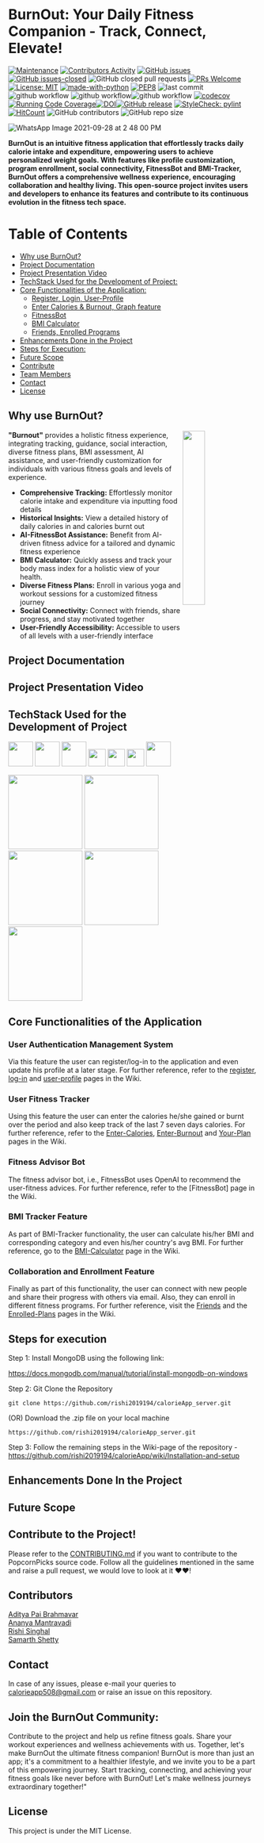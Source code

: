 
# BurnOut: Your Daily Fitness Companion - Track, Connect, Elevate!

[![Maintenance](https://img.shields.io/badge/Maintained%3F-yes-green.svg)](https://gitHub.com/rishi2019194/calorieApp/graphs/commit-activity) [![Contributors Activity](https://img.shields.io/github/commit-activity/m/rishi2019194/calorieApp)](https://github.com/rishi2019194/calorieApp/pulse) [![GitHub issues](https://img.shields.io/github/issues/rishi2019194/calorieApp.svg)](https://github.com/rishi2019194/calorieApp/issues?q=is%3Aopen+is%3Aissue) [![GitHub issues-closed](https://img.shields.io/github/issues-closed/rishi2019194/calorieApp.svg)](https://github.com/rishi2019194/calorieApp/issues?q=is%3Aissue+is%3Aclosed) ![GitHub closed pull requests](https://img.shields.io/github/issues-pr-closed/rishi2019194/calorieApp) [![PRs Welcome](https://img.shields.io/badge/PRs-welcome-brightgreen.svg?style=flat-square)](http://makeapullrequest.com) [![License: MIT](https://img.shields.io/badge/License-MIT-red.svg)](https://opensource.org/licenses/MIT) [![made-with-python](https://img.shields.io/badge/Made%20with-Python-1f425f.svg)](https://www.python.org/) [![PEP8](https://img.shields.io/badge/code%20style-pep8-orange.svg)](https://www.python.org/dev/peps/pep-0008/) ![last commit](https://img.shields.io/github/last-commit/rishi2019194/calorieApp) ![github workflow](https://github.com/rishi2019194/calorieApp/actions/workflows/unit_test.yml/badge.svg) ![github workflow](https://github.com/rishi2019194/calorieApp/actions/workflows/style_checker.yml/badge.svg)![github workflow](https://github.com/rishi2019194/calorieApp/actions/workflows/syntax_checker.yml/badge.svg)
[![codecov](https://codecov.io/gh/rishi2019194/calorieApp/branch/main/graph/badge.svg?token=IQW5PLLE22)](https://codecov.io/gh/rishi2019194/calorieApp) [![Running Code Coverage](https://github.com/rishi2019194/calorieApp/actions/workflows/code_cov.yml/badge.svg)](https://github.com/rishi2019194/calorieApp/actions/workflows/code_cov.yml)[![DOI](https://zenodo.org/badge/DOI/10.5281/zenodo.4127507.svg)](https://doi.org/10.5281/zenodo.10023130)[![GitHub release](https://img.shields.io/github/release/rishi2019194/calorieApp.svg)](https://GitHub.com/rishi2019194/calorieAppreleases/) [![StyleCheck: pylint](https://img.shields.io/badge/linting-pylint-yellowgreen)](https://github.com/pylint-dev/pylint) [![HitCount](https://hits.dwyl.com/rishi2019194/calorieApp.svg)](https://hits.dwyl.com/rishi2019194/calorieApp) ![GitHub contributors](https://img.shields.io/github/contributors/rishi2019194/calorieApp) ![GitHub repo size](https://img.shields.io/github/repo-size/rishi2019194/calorieApp)

![WhatsApp Image 2021-09-28 at 2 48 00 PM](https://user-images.githubusercontent.com/25662536/135546154-cfae1d2e-439a-4edc-b0bb-57f693ef5a83.jpeg)

**BurnOut is an intuitive fitness application that effortlessly tracks daily calorie intake and expenditure, empowering users to achieve personalized weight goals. With features like profile customization, program enrollment, social connectivity, FitnessBot and BMI-Tracker, BurnOut offers a comprehensive wellness experience, encouraging collaboration and healthy living. This open-source project invites users and developers to enhance its features and contribute to its continuous evolution in the fitness tech space.**

# Table of Contents  

- [Why use BurnOut?](#why-use-burnout)
- [Project Documentation](#project-documentation)
- [Project Presentation Video](#project-presentation-video)
- [TechStack Used for the Development of Project:](#techstack-used-for-the-development-of-project)
- [Core Functionalities of the Application:](#core-functionalities-of-the-application)
  - [Register, Login, User-Profile](#user-authentication-management-system)
  - [Enter Calories & Burnout, Graph feature](#user-fitness-tracker)
  - [FitnessBot](#fitness-advisor-bot)
  - [BMI Calculator](#bmi-tracker-feature)
  - [Friends, Enrolled Programs](#collaboration-and-enrollment-feature)
- [Enhancements Done in the Project](#enhancements-done-in-the-project)
- [Steps for Execution:](#steps-for-execution)
- [Future Scope](#future-scope)
- [Contribute](#contribute-to-the-project)
- [Team Members](#contributors)
- [Contact](#contact)
- [License](#license)


## Why use BurnOut?
<img src="https://media.giphy.com/media/IAocXiLUK4Y8t28IKC/giphy.gif"
  width="30%"
  align="right"
/>

  **"Burnout"** provides a holistic fitness experience, integrating tracking, guidance, social interaction, diverse fitness plans, BMI assessment, AI assistance, and user-friendly customization for individuals with various fitness goals and levels of experience.
 - **Comprehensive Tracking:** Effortlessly monitor calorie intake and expenditure via inputting food details
 - **Historical Insights:** View a detailed history of daily calories in and calories burnt out
 - **AI-FitnessBot Assistance:** Benefit from AI-driven fitness advice for a tailored and dynamic fitness experience
 - **BMI Calculator:** Quickly assess and track your body mass index for a holistic view of your health.
 - **Diverse Fitness Plans:** Enroll in various yoga and workout sessions for a customized fitness journey
 - **Social Connectivity:** Connect with friends, share progress, and stay motivated together
 - **User-Friendly Accessibility:** Accessible to users of all levels with a user-friendly interface

## Project Documentation

## Project Presentation Video




## TechStack Used for the Development of Project

<code><a href="https://developer.mozilla.org/en-US/docs/Glossary/HTML5" target="_blank"><img height="50" src="https://www.vectorlogo.zone/logos/w3_html5/w3_html5-ar21.svg"></a></code>
<code><a href="https://developer.mozilla.org/en-US/docs/Web/CSS" target="_blank"><img height="50" src="https://www.vectorlogo.zone/logos/w3_css/w3_css-ar21.svg"></a></code> <code><a href="https://www.javascript.com/" target="_blank"><img height="50" src="https://www.vectorlogo.zone/logos/javascript/javascript-ar21.svg"></a></code>
<code><a href="https://www.jquery.com//" target="_blank"><img height="35" src="https://www.vectorlogo.zone/logos/jquery/jquery-horizontal.svg"></a></code>
<code><a href="https://getbootstrap.com/" target="_blank"><img height="35" src="https://www.vectorlogo.zone/logos/getbootstrap/getbootstrap-ar21.svg"></a></code>
<code><a href="https://www.mongodb.com/" target="_blank"><img height="35" src="https://www.vectorlogo.zone/logos/mongodb/mongodb-ar21.svg"></a></code>
<code><a href="https://flask.palletsprojects.com/en/1.1.x/" target="_blank"><img height="50" src="https://www.vectorlogo.zone/logos/pocoo_flask/pocoo_flask-ar21.svg"></a></code>
<!--<code><a href="https://github.com/" target="_blank"><img height="50" src="https://www.vectorlogo.zone/logos/github/github-ar21.svg"></a></code>
 <code><a href="https://git-scm.com/" target="_blank"><img height="50" src="https://www.vectorlogo.zone/logos/git-scm/git-scm-ar21.svg"></a></code>
<code><a href="https://github.com/" target="_blank"><img height="50" src="https://www.vectorlogo.zone/logos/github/github-ar21.svg"></a></code> -->
<!-- <code><a href="https://code.visualstudio.com/" target="_blank"><img height="50" src="https://www.vectorlogo.zone/logos/visualstudio_code/visualstudio_code-ar21.svg"></a></code>
<code><a href="https://www.python.org/" target="_blank"><img height="50" src="https://www.vectorlogo.zone/logos/python/python-ar21.svg"></a></code>-->
<!-- <code><a href="https://www.python.org/" target="_blank"><img height="50" src="https://www.vectorlogo.zone/logos/python/python-horizontal.svg"></a></code>-->

<p>
<img src="https://i.giphy.com/media/LMt9638dO8dftAjtco/200.webp" width="150"> 
<img src="https://i.giphy.com/media/KzJkzjggfGN5Py6nkT/200.webp" width="150">
<img src="https://i.giphy.com/media/IdyAQJVN2kVPNUrojM/200.webp" width="150"> 
<img src="https://media.giphy.com/media/UWt0rhp21JgLwoeFQP/giphy.gif" width ="150"/> 
<img src="https://media.giphy.com/media/kH6CqYiquZawmU1HI6/giphy.gif" width ="150"/> 
</p>

## Core Functionalities of the Application
  ### User Authentication Management System
  Via this feature the user can register/log-in to the application and even update his profile at a later stage.
  For further reference, refer to the [register](https://github.com/rishi2019194/calorieApp/wiki/Core-functionality(Backend)#register), [log-in](https://github.com/rishi2019194/calorieApp/wiki/Core-functionality(Backend)#login) and [user-profile](https://github.com/rishi2019194/calorieApp/wiki/Core-functionality(Backend)#set-user-profile) pages in the Wiki.
  
  ### User Fitness Tracker
  Using this feature the user can enter the calories he/she gained or burnt over the period and also keep track of the last 7 seven days calories.
  For further reference, refer to the [Enter-Calories](https://github.com/rishi2019194/calorieApp/wiki/Core-functionality(Backend)#enter-calories-in), [Enter-Burnout](https://github.com/rishi2019194/calorieApp/wiki/Core-functionality(Backend)#enter-burnout) and [Your-Plan](https://github.com/rishi2019194/calorieApp/wiki/Core-functionality(Backend)#check-your-plan) pages in the Wiki.
  
  ### Fitness Advisor Bot
  The fitness advisor bot, i.e., FitnessBot uses OpenAI to recommend the user-fitness advices.
  For further reference, refer to the [FitnessBot] page in the Wiki.
  
  ### BMI Tracker Feature
  As part of BMI-Tracker functionality, the user can calculate his/her BMI and corresponding category and even his/her country's avg BMI.
  For further reference, go to the [BMI-Calculator](https://github.com/rishi2019194/calorieApp/wiki/Core-functionality(Backend)#check-your-bmi) page in the Wiki.
  
  ### Collaboration and Enrollment Feature
  Finally as part of this functionality, the user can connect with new people and share their progress with others via email. Also, they can enroll in different fitness programs.
  For further reference, visit the [Friends](https://github.com/rishi2019194/calorieApp/wiki/Core-functionality(Backend)#adding-friends) and the [Enrolled-Plans]() pages in the Wiki.
  

## Steps for execution
 
 Step 1:
 Install MongoDB using the following link:
 
 https://docs.mongodb.com/manual/tutorial/install-mongodb-on-windows
 
 Step 2: 
  Git Clone the Repository 
  
    git clone https://github.com/rishi2019194/calorieApp_server.git
    
  (OR) Download the .zip file on your local machine
  
    https://github.com/rishi2019194/calorieApp_server.git
  
 Step 3:
   Follow the remaining steps in the Wiki-page of the repository - https://github.com/rishi2019194/calorieApp/wiki/Installation-and-setup
  
## Enhancements Done In the Project

## Future Scope
## Contribute to the Project!

Please refer to the [CONTRIBUTING.md](https://github.com/rishi2019194/calorieApp/blob/main/CONTRIBUTING.md) if you want to contribute to the PopcornPicks source code. Follow all the guidelines mentioned in the same and raise a pull request, we would love to look at it ❤️❤️!

## Contributors
[Aditya Pai Brahmavar](https://www.linkedin.com/in/adityapai16/)<br/>
[Ananya Mantravadi](https://www.linkedin.com/in/ananya-mantravadi/)<br/>
[Rishi Singhal](https://www.linkedin.com/in/rishi-singhal1101/)<br/>
[Samarth Shetty](https://www.linkedin.com/in/samarthshetty09/)<br/>

## Contact
In case of any issues, please e-mail your queries to calorieapp508@gmail.com or raise an issue on this repository.

## Join the BurnOut Community:
Contribute to the project and help us refine fitness goals.
Share your workout experiences and wellness achievements with us.
Together, let's make BurnOut the ultimate fitness companion!
BurnOut is more than just an app; it's a commitment to a healthier lifestyle, and we invite you to be a part of this empowering journey. Start tracking, connecting, and achieving your fitness goals like never before with BurnOut!
Let's make wellness journeys extraordinary together!"

## License
This project is under the MIT License.
  

